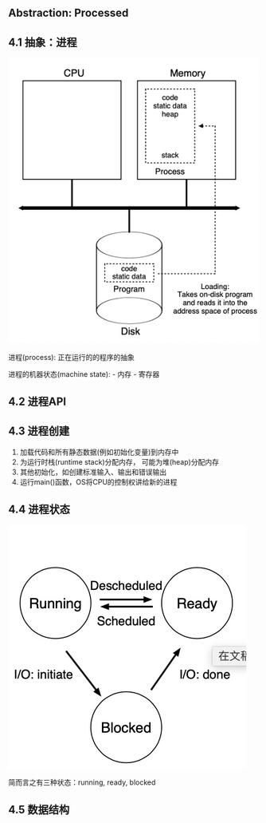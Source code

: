 Abstraction: Processed
---

## 4.1 抽象：进程
![picture/process_load](../picture/process_load.jpg)

进程(process): 正在运行的的程序的抽象


进程的机器状态(machine state):
    - 内存
    - 寄存器
    
## 4.2 进程API 

## 4.3 进程创建

1. 加载代码和所有静态数据(例如初始化变量)到内存中
2. 为运行时栈(runtime stack)分配内存， 可能为堆(heap)分配内存
3. 其他初始化，如创建标准输入、输出和错误输出
4. 运行main()函数，OS将CPU的控制权讲给新的进程

## 4.4 进程状态

![picture/process_state](../picture/process_state.jpg)

简而言之有三种状态：running, ready, blocked

## 4.5 数据结构
